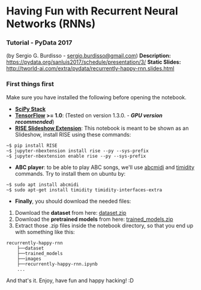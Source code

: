 # Having Fun with Recurrent Neural Networks (RNNs)
### Tutorial - PyData 2017
(by Sergio G. Burdisso - sergio.burdisso@gmail.com)
**Description:** https://pydata.org/sanluis2017/schedule/presentation/3/
**Static Slides:** http://tworld-ai.com/extra/pydata/recurrently-happy-rnn.slides.html

### First things first
Make sure you have installed the following before opening the notebook.
* **[SciPy Stack](https://www.scipy.org/install.html)**
* **[TensorFlow](https://www.tensorflow.org/install/) >= 1.0**: (Tested on version 1.3.0. - _**GPU version recommended**_)
* **[RISE Slideshow Extension](https://github.com/damianavila/RISE)**: This notebook is meant to be shown as an Slideshow, install RISE using these commands:
```
~$ pip install RISE
~$ jupyter-nbextension install rise --py --sys-prefix
~$ jupyter-nbextension enable rise --py --sys-prefix
```
* **ABC player**: to be able to play ABC songs, we'll use [abcmidi](http://abc.sourceforge.net/abcMIDI/original/) and [timidity](https://sfxpt.wordpress.com/2015/02/02/how-to-play-midi-files-under-ubuntu-linux/) commands. Try to install them on ubuntu by:
```
~$ sudo apt install abcmidi
~$ sudo apt-get install timidity timidity-interfaces-extra
```

* **Finally**, you should download the needed files:

1. Download the **dataset** from here: [dataset.zip](http://tworld-ai.com/extra/pydata/dataset.zip)
2. Download the **pretrained models** from here: [trained_models.zip](http://tworld-ai.com/extra/pydata/trained_models.zip)
3. Extract those .zip files inside the notebook directory, so that you end up with something like this:
```
recurrently-happy-rnn
    ├──dataset
    ├──trained_models
    ├──images
    ├──recurrently-happy-rnn.ipynb
    ...
```

And that's it.
Enjoy, have fun and happy hacking! :D